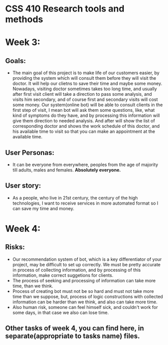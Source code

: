# CSS 410 Research tools and methods
# Week 3:

## Goals:
+ The main goal of this project is to make life of our customers easier, by providing the system which will consult them before they will visit the doctor. It will help our clietns to save their time and maybe some money. Nowadays, visiting doctor sometimes takes too long time, and usually after first visit client will take a direction to pass some analysis, and visits him secondary, and of course first and secondary visits will cost some money. Our system(online bot) will be able to consult clients in the first step of visit, I mean bot will ask them some questions, like, what kind of symptoms do they have, and by processing this information will give them direction to needed analysis. And after will show the list of corresponding doctor and shows the work schedule of this doctor, and his available time to visit so that you can make an appointment at the available time.

## User Personas: 
+ It can be everyone from everywhere, peoples from the age of majority till adults, males and females. 
               **Absolutely everyone.** 

## User story: 
+ As a people, who live in 21st century, the century of the high technologies, I want to receive services in more automated format so I can save my time and money.

# Week 4:

## Risks:
+ Our recommendation system of bot, which is a key differentiator of your project, may be difficult to set up correctly. We must be pretty accurate in process of collecting information, and by processing of this information, make correct suggetions for clients.
+ The process of seeking and processing of information can take more time, than we think.
+ Process of creating bot must not be so hard and must not take more time than we suppose, but, process of logic constructions with collected information can be harder than we think, and also can take more time.
+ Also human risk, someone can feel himself sick, and couldn't work for some days, in that case we also can lose time.

## Other tasks of week 4, you can find here, in separate(appropriate to tasks name) files.
